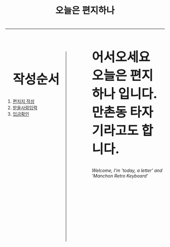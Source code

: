 
<html>
    <head>
        <meta charset="utf-8"/>
        <title> 오늘은편지하나</title>
        <style>
        header{
               border-bottom : 2px gray solid;
                padding : 20px;
           }
           ol{
               border-right: 2px gray solid;
               float: left;
               height:600px;
               padding-right:20px;
           }
           article{
               padding-left:250px;
               
   }
 h2{font-size: 40px;}
 </style>
     
</head>
    
    
 <body>
    <header>
            <h1> 오늘은 편지하나</h1>
        </header>
         <nav>
            <ol>
                <h2>작성순서</h2>
                    <li><a href = "https://github.com/ya900530/keyboard/blob/main/write.html" >편지지 작성</a></li>
                   <li><a href = "https://github.com/ya900530/keyboard/blob/main/receive.html" >받을사람입력</a></li>
                <li><a href = "https://github.com/ya900530/keyboard/blob/main/pay.html" >입금확인</a></li></ol>
        </nav>
 <article>
            <ul>
              <h2>어서오세요 오늘은 편지하나 입니다. 만촌동 타자기라고도 합니다.</h2>
                <h6>Welcome, I'm 'today, a letter' and 'Manchon Retro Keyboard'  </h6>
                    
</ul>
        </article>
  </body>
    
    
    
</html>
